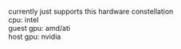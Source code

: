 currently just supports this hardware constellation<br>
cpu: intel<br>
guest gpu: amd/ati<br> 
host gpu: nvidia
